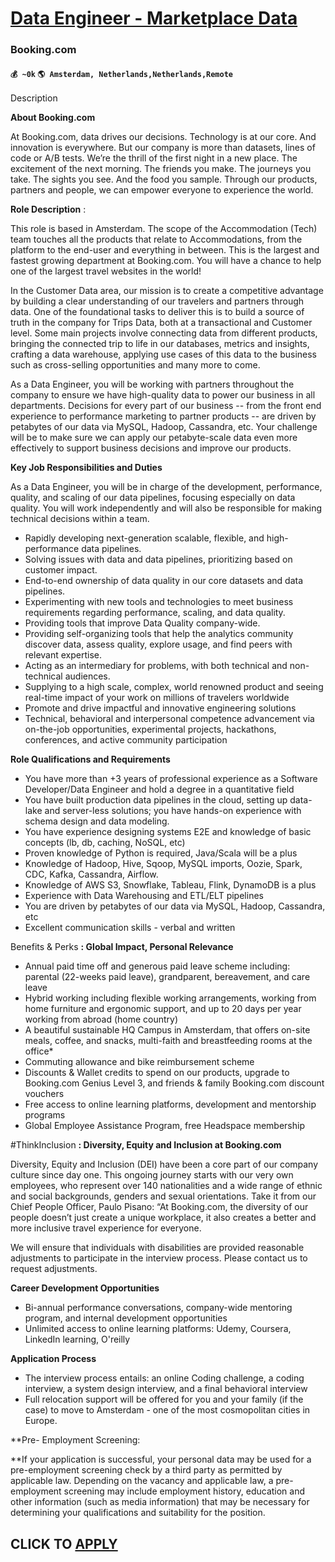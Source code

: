 # [Data Engineer - Marketplace Data](https://www.remotewlb.com/apply/data-engineer-marketplace-data)  
### Booking.com  
#### `💰 ~0k` `🌎 Amsterdam, Netherlands,Netherlands,Remote`  

Description

**About Booking.com**

At Booking.com, data drives our decisions. Technology is at our core. And innovation is everywhere. But our company is more than datasets, lines of code or A/B tests. We’re the thrill of the first night in a new place. The excitement of the next morning. The friends you make. The journeys you take. The sights you see. And the food you sample. Through our products, partners and people, we can empower everyone to experience the world.

**Role Description** :

This role is based in Amsterdam. The scope of the Accommodation (Tech) team touches all the products that relate to Accommodations, from the platform to the end-user and everything in between. This is the largest and fastest growing department at Booking.com. You will have a chance to help one of the largest travel websites in the world!

In the Customer Data area, our mission is to create a competitive advantage by building a clear understanding of our travelers and partners through data. One of the foundational tasks to deliver this is to build a source of truth in the company for Trips Data, both at a transactional and Customer level. Some main projects involve connecting data from different products, bringing the connected trip to life in our databases, metrics and insights, crafting a data warehouse, applying use cases of this data to the business such as cross-selling opportunities and many more to come.

As a Data Engineer, you will be working with partners throughout the company to ensure we have high-quality data to power our business in all departments. Decisions for every part of our business -- from the front end experience to performance marketing to partner products -- are driven by petabytes of our data via MySQL, Hadoop, Cassandra, etc. Your challenge will be to make sure we can apply our petabyte-scale data even more effectively to support business decisions and improve our products.

**Key Job Responsibilities and Duties**

As a Data Engineer, you will be in charge of the development, performance, quality, and scaling of our data pipelines, focusing especially on data quality. You will work independently and will also be responsible for making technical decisions within a team.

  * Rapidly developing next-generation scalable, flexible, and high-performance data pipelines.
  * Solving issues with data and data pipelines, prioritizing based on customer impact.
  * End-to-end ownership of data quality in our core datasets and data pipelines.
  * Experimenting with new tools and technologies to meet business requirements regarding performance, scaling, and data quality.
  * Providing tools that improve Data Quality company-wide.
  * Providing self-organizing tools that help the analytics community discover data, assess quality, explore usage, and find peers with relevant expertise.
  * Acting as an intermediary for problems, with both technical and non-technical audiences.
  * Supplying to a high scale, complex, world renowned product and seeing real-time impact of your work on millions of travelers worldwide
  * Promote and drive impactful and innovative engineering solutions
  * Technical, behavioral and interpersonal competence advancement via on-the-job opportunities, experimental projects, hackathons, conferences, and active community participation

**Role Qualifications and Requirements**

  * You have more than +3 years of professional experience as a Software Developer/Data Engineer and hold a degree in a quantitative field
  * You have built production data pipelines in the cloud, setting up data-lake and server-less solutions; ‌you have hands-on experience with schema design and data modeling.
  * You have experience designing systems E2E and knowledge of basic concepts (lb, db, caching, NoSQL, etc)
  * Proven knowledge of Python is required, Java/Scala will be a plus
  * Knowledge of Hadoop, Hive, Sqoop, MySQL imports, Oozie, Spark, CDC, Kafka, Cassandra, Airflow.
  * Knowledge of AWS S3, Snowflake, Tableau, Flink, DynamoDB is a plus
  * Experience with Data Warehousing and ETL/ELT pipelines
  * You are driven by petabytes of our data via MySQL, Hadoop, Cassandra, etc
  * Excellent communication skills - verbal and written

Benefits & Perks **: Global Impact, Personal Relevance**

  * Annual paid time off and generous paid leave scheme including: parental (22-weeks paid leave), grandparent, bereavement, and care leave
  * Hybrid working including flexible working arrangements, working from home furniture and ergonomic support, and up to 20 days per year working from abroad (home country)
  * A beautiful sustainable HQ Campus in Amsterdam, that offers on-site meals, coffee, and snacks, multi-faith and breastfeeding rooms at the office*
  * Commuting allowance and bike reimbursement scheme
  * Discounts & Wallet credits to spend on our products, upgrade to Booking.com Genius Level 3, and friends & family Booking.com discount vouchers
  * Free access to online learning platforms, development and mentorship programs
  * Global Employee Assistance Program, free Headspace membership

#ThinkInclusion **: Diversity, Equity and Inclusion at Booking.com**

Diversity, Equity and Inclusion (DEI) have been a core part of our company culture since day one. This ongoing journey starts with our very own employees, who represent over 140 nationalities and a wide range of ethnic and social backgrounds, genders and sexual orientations. Take it from our Chief People Officer, Paulo Pisano: “At Booking.com, the diversity of our people doesn’t just create a unique workplace, it also creates a better and more inclusive travel experience for everyone.

We will ensure that individuals with disabilities are provided reasonable adjustments to participate in the interview process. Please contact us to request adjustments.

**Career Development Opportunities**

  * Bi-annual performance conversations, company-wide mentoring program, and internal development opportunities
  * Unlimited access to online learning platforms: Udemy, Coursera, LinkedIn learning, O'reilly

**Application Process**

  * The interview process entails: an online Coding challenge, a coding interview, a system design interview, and a final behavioral interview
  * Full relocation support will be offered for you and your family (if the case) to move to Amsterdam - one of the most cosmopolitan cities in Europe.

**Pre- Employment Screening:  
  
**If your application is successful, your personal data may be used for a pre-employment screening check by a third party as permitted by applicable law. Depending on the vacancy and applicable law, a pre-employment screening may include employment history, education and other information (such as media information) that may be necessary for determining your qualifications and suitability for the position.

  
## CLICK TO [APPLY](https://www.remotewlb.com/apply/data-engineer-marketplace-data)

